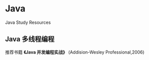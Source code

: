 # Java
Java Study Resources

## Java 多线程编程
推荐书籍 **《Java 并发编程实战》** (Addision-Wesley Professional,2006)
